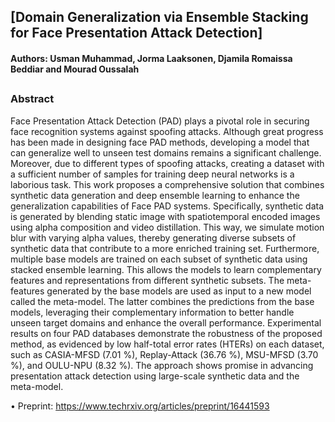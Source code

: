 ## [Domain Generalization via Ensemble Stacking for Face Presentation Attack Detection]
#### Authors: Usman Muhammad, Jorma Laaksonen, Djamila Romaissa Beddiar and Mourad Oussalah


##

### Abstract
Face Presentation Attack Detection (PAD) plays a pivotal role in securing face recognition systems against spoofing attacks. Although great progress has been made in designing face PAD methods, developing a model that can generalize well to unseen test domains remains a significant challenge. Moreover, due to different types of spoofing attacks, creating a dataset with a sufficient number of samples for training deep neural networks is a laborious task. This work proposes a comprehensive solution that combines synthetic data generation and deep ensemble learning to enhance the generalization capabilities of Face PAD systems. Specifically, synthetic data is generated by blending static image with spatiotemporal encoded images using alpha composition and video distillation. This way, we simulate motion blur with varying alpha values, thereby generating diverse subsets of synthetic data that contribute to a more enriched training set. Furthermore, multiple base models are trained on each subset of synthetic data using stacked ensemble learning. This allows the models to learn complementary features and representations from different synthetic subsets. The meta-features generated by the base models are used as input to a new model called the meta-model. The latter combines the predictions from the base models, leveraging their complementary information to better handle unseen target domains and enhance the overall performance. Experimental results on four PAD databases demonstrate the robustness of the proposed method, as evidenced by low half-total error rates (HTERs) on each dataset, such as  CASIA-MFSD (7.01 %), Replay-Attack (36.76 %), MSU-MFSD (3.70 %), and OULU-NPU (8.32 %). The approach shows promise in advancing presentation attack detection using large-scale synthetic data and the meta-model.

• Preprint: https://www.techrxiv.org/articles/preprint/16441593
